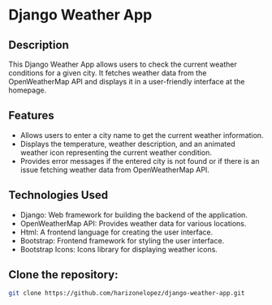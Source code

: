 # Django Weather App

## Description

This Django Weather App allows users to check the current weather conditions for a given city. It fetches weather data from the OpenWeatherMap API and displays it in a user-friendly interface at the homepage.

## Features

- Allows users to enter a city name to get the current weather information.
- Displays the temperature, weather description, and an animated weather icon representing the current weather condition.
- Provides error messages if the entered city is not found or if there is an issue fetching weather data from OpenWeatherMap API.
 

## Technologies Used

- Django: Web framework for building the backend of the application.
- OpenWeatherMap API: Provides weather data for various locations.
- Html: A frontend language for creating the user interface.
- Bootstrap: Frontend framework for styling the user interface.
- Bootstrap Icons: Icons library for displaying weather icons.


## Clone the repository:

   ```bash
   git clone https://github.com/harizonelopez/django-weather-app.git
